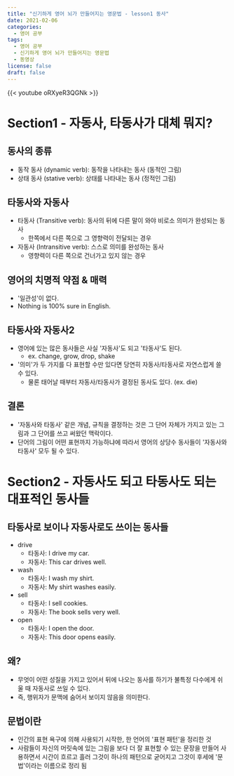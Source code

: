 ```yaml
---
title: "신기하게 영어 뇌가 만들어지는 영문법 - lesson1 동사"
date: 2021-02-06
categories:
  - 영어 공부
tags:
  - 영어 공부
  - 신기하게 영어 뇌가 만들어지는 영문법
  - 동영상
license: false
draft: false
---
```


{{< youtube oRXyeR3QGNk >}}

# Section1 - 자동사, 타동사가 대체 뭐지?

## 동사의 종류

- 동작 동사 (dynamic verb): 동작을 나타내는 동사 (동적인 그림)
- 상태 동사 (stative verb): 상태를 나타내는 동사 (정적인 그림)

## 타동사와 자동사

- 타동사 (Transitive verb): 동사의 뒤에 다른 말이 와야 비로소 의미가 완성되는 동사
    - 한쪽에서 다른 쪽으로 그 영향력이 전달되는 경우
- 자동사 (Intransitive verb): 스스로 의미를 완성하는 동사
    - 영향력이 다른 쪽으로 건너가고 있지 않는 경우

## 영어의 치명적 약점 & 매력

- '일관성'이 없다.
- Nothing is 100% sure in English.

## 타동사와 자동사2

- 영어에 있는 많은 동사들은 사실 '자동사'도 되고 '타동사'도 된다.
    - ex. change, grow, drop, shake
- '의미'가 두 가지를 다 표현할 수만 있다면 당연히 자동사/타동사로 자연스럽게 쓸 수 있다.
    - 물론 태어날 때부터 자동사/타동사가 결정된 동사도 있다. (ex. die)

## 결론

- '자동사와 타동사' 같은 개념, 규칙을 결정하는 것은 그 단어 자체가 가지고 있는 그림과 그 단어를 쓰고 써왔던 맥락이다.
- 단어의 그림이 어떤 표현까지 가능하냐에 따라서 영어의 상당수 동사들이 '자동사와 타동사' 모두 될 수 있다.

# Section2 - 자동사도 되고 타동사도 되는 대표적인 동사들

## 타동사로 보이나 자동사로도 쓰이는 동사들

- drive
    - 타동사: I drive my car.
    - 자동사: This car drives well.
- wash
    - 타동사: I wash my shirt.
    - 자동사: My shirt washes easily.
- sell
    - 타동사: I sell cookies.
    - 자동사: The book sells very well.
- open
    - 타동사: I open the door.
    - 자동사: This door opens easily.

## 왜?

- 무엇이 어떤 성질을 가지고 있어서 뒤에 나오는 동사를 하기가 불특정 다수에게 쉬울 때 자동사로 쓰일 수 있다.
- 즉, 행위자가 문맥에 숨어서 보이지 않음을 의미한다.

## 문법이란

- 인간의 표현 욕구에 의해 사용되기 시작한, 한 언어의 '표현 패턴'을 정리한 것
- 사람들이 자신의 머릿속에 있는 그림을 보다 더 잘 표현할 수 있는 문장을 만들어 사용하면서 시간이 흐르고 흘러 그것이 하나의 패턴으로 굳어지고 그것이 후세에 '문법'이라는 이름으로 정리 됨
